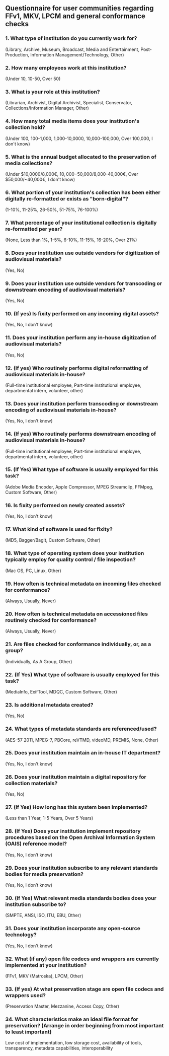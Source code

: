 ## Questionnaire for user communities regarding FFv1, MKV, LPCM and general conformance checks


### 1. What type of institution do you currently work for?

(Library, Archive, Museum, Broadcast, Media and Entertainment, Post-Production, Information Management/Technology, Other)

### 2. How many employees work at this institution?

(Under 10, 10-50, Over 50)

### 3. What is your role at this institution?

(Librarian, Archivist, Digital Archivist, Specialist, Conservator, Collections/Information Manager, Other)

### 4. How many total media items does your institution's collection hold?

(Under 100, 100-1,000, 1,000-10,0000, 10,000-100,000, Over 100,000, I don't know)

### 5. What is the annual budget allocated to the preservation of media collections?

(Under $10,0000/8,000€, $10,000-$50,000/8,000-40,000€, Over $50,000/~40,000€, I don't know)

### 6. What portion of your institution's collection has been either digitally re-formatted or exists as "born-digital"?

(1-10%, 11-25%, 26-50%, 51-75%, 76-100%)

### 7. What percentage of your institutional collection is digitally re-formatted per year?

(None, Less than 1%, 1-5%, 6-10%, 11-15%, 16-20%, Over 21%)

### 8. Does your institution use outside vendors for digitization of audiovisual materials?

(Yes, No)

###  9. Does your institution use outside vendors for transcoding or downstream encoding of audiovisual materials?

(Yes, No)

### 10. (If yes) Is fixity performed on any incoming digital assets?

(Yes, No, I don't know)

### 11. Does your institution perform any in-house digitization of audiovisual materials?

(Yes, No)

### 12. (If yes) Who routinely performs digital reformatting of audiovisual materials in-house?

(Full-time institutional employee, Part-time institutional employee, departmental intern, volunteer, other)

### 13. Does your institution perform transcoding or downstream encoding of audiovisual materials in-house?

(Yes, No, I don't know)

### 14. (If yes) Who routinely performs downstream encoding of audiovisual materials in-house?

(Full-time institutional employee, Part-time institutional employee, departmental intern, volunteer, other)

### 15. (If Yes) What type of software is usually employed for this task?

(Adobe Media Encoder, Apple Compressor, MPEG Streamclip, FFMpeg, Custom Software, Other)

### 16. Is fixity performed on newly created assets?

(Yes, No, I don't know)

### 17. What kind of software is used for fixity?

(MD5, Bagger/BagIt, Custom Software, Other)

### 18. What type of operating system does your institution typically employ for quality control / file inspection?

(Mac OS, PC, Linux, Other)

### 19. How often is technical metadata on incoming files checked for conformance?

(Always, Usually, Never)

### 20. How often is technical metadata on accessioned files routinely checked for conformance?

(Always, Usually, Never)

### 21. Are files checked for conformance individually, or, as a group?

(Individually, As A Group, Other)

### 22. (If Yes) What type of software is usually employed for this task?

(MediaInfo, ExifTool, MDQC, Custom Software, Other)

### 23. Is additional metadata created?

(Yes, No)

### 24. What types of metadata standards are referenced/used?

(AES-57 2011, MPEG-7, PBCore, reVTMD, videoMD, PREMIS, None, Other)

### 25. Does your institution maintain an in-house IT department?

(Yes, No, I don't know)

### 26. Does your institution maintain a digital repository for collection materials?

(Yes, No)

### 27. (If Yes) How long has this system been implemented?

(Less than 1 Year, 1-5 Years, Over 5 Years)

### 28. (If Yes) Does your institution implement repository procedures based on the Open Archival Information System (OAIS) reference model?

(Yes, No, I don’t know)

### 29. Does your institution subscribe to any relevant standards bodies for media preservation?

(Yes, No, I don’t know)

### 30. (If Yes) What relevant media standards bodies does your institution subscribe to?

(SMPTE, ANSI, ISO, ITU, EBU, Other)

### 31. Does your institution incorporate any open-source technology?

(Yes, No, I don't know)

### 32. What (if any) open file codecs and wrappers are currently implemented at your institution?

(FFv1, MKV (Matroska), LPCM, Other)

### 33. (If yes) At what preservation stage are open file codecs and wrappers used?

(Preservation Master, Mezzanine, Access Copy, Other)

### 34. What characteristics make an ideal file format for preservation? (Arrange in order beginning from most important to least important)

Low cost of implementation, low storage cost, availability of tools, transparency, metadata capabilities, interoperability
